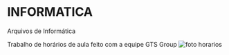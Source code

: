 # INFORMATICA
Arquivos de Informática

Trabalho de horários de aula feito com a equipe GTS Group
![foto horarios](https://github.com/lucasbarros43/INFORMATICA/assets/162647577/1e21ba4f-9791-4f63-a8d1-14f7ba593d81)

